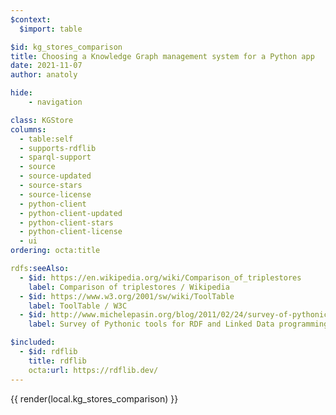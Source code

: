 ```yaml
---
$context:
  $import: table

$id: kg_stores_comparison
title: Choosing a Knowledge Graph management system for a Python app
date: 2021-11-07
author: anatoly

hide:
    - navigation

class: KGStore
columns:
  - table:self
  - supports-rdflib
  - sparql-support
  - source
  - source-updated
  - source-stars
  - source-license
  - python-client
  - python-client-updated
  - python-client-stars
  - python-client-license
  - ui
ordering: octa:title

rdfs:seeAlso:
  - $id: https://en.wikipedia.org/wiki/Comparison_of_triplestores
    label: Comparison of triplestores / Wikipedia
  - $id: https://www.w3.org/2001/sw/wiki/ToolTable
    label: ToolTable / W3C
  - $id: http://www.michelepasin.org/blog/2011/02/24/survey-of-pythonic-tools-for-rdf-and-linked-data-programming/
    label: Survey of Pythonic tools for RDF and Linked Data programming / Michele Pasin

$included:
  - $id: rdflib
    title: rdflib
    octa:url: https://rdflib.dev/ 
---
```


{{ render(local.kg_stores_comparison) }}
